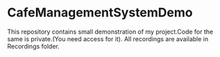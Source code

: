 # CafeManagementSystemDemo
This repository contains small demonstration of my project.Code for the same is private.(You need access for it).
All recordings are available in Recordings folder.
